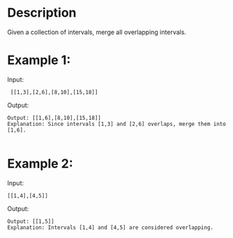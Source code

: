 # Description
Given a collection of intervals, merge all overlapping intervals.

# Example 1:
Input:
```
 [[1,3],[2,6],[8,10],[15,18]]

```
Output:
```
Output: [[1,6],[8,10],[15,18]]
Explanation: Since intervals [1,3] and [2,6] overlaps, merge them into [1,6].
 
 ```

# Example 2:
Input:
```
[[1,4],[4,5]]

```
Output:
```
Output: [[1,5]]
Explanation: Intervals [1,4] and [4,5] are considered overlapping.
 
```
 


